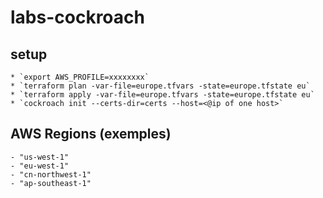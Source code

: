 # labs-cockroach

## setup
    * `export AWS_PROFILE=xxxxxxxx`
    * `terraform plan -var-file=europe.tfvars -state=europe.tfstate eu`
    * `terraform apply -var-file=europe.tfvars -state=europe.tfstate eu`
    * `cockroach init --certs-dir=certs --host=<@ip of one host>`


## AWS Regions (exemples)
    - "us-west-1"
    - "eu-west-1"
    - "cn-northwest-1"
    - "ap-southeast-1"